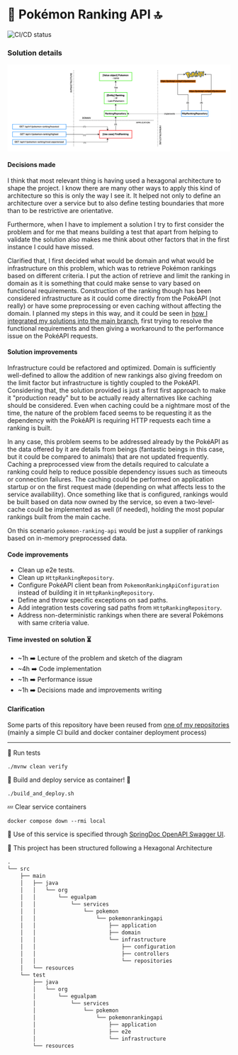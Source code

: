 # 🦆 Pokémon Ranking API 🔝

![CI/CD status](https://github.com/erickgualpa/pokemon-ranking-api/actions/workflows/main.yml/badge.svg)

### Solution details

![alt text](etc/pokemon-ranking-api.png)

#### Decisions made

I think that most relevant thing is having used a hexagonal architecture to shape the project. I know there are many other
ways to apply this kind of architecture so this is only the way I see it. It helped not only to define an architecture
over a service but to also define testing boundaries that more than to be restrictive are orientative.

Furthermore, when I have to implement a solution I try to first consider the problem and for me that means building a
test that apart from helping to validate the solution also makes me think about other factors that in the first instance
I could have missed.

Clarified that, I first decided what would be domain and what would be infrastructure on this problem, which was to
retrieve Pokémon rankings based on different criteria. I put the action of retrieve and limit the ranking in domain as
it is something that could make sense to vary based on functional requirements. Construction of the ranking though has
been considered infrastructure as it could come directly from the PokéAPI (not really) or have some preprocessing or
even caching without affecting the domain. I planned my steps in this way, and it could be seen
in [how I integrated my solutions into the main branch](https://github.com/erickgualpa/pokemon-ranking-api/pulls?q=),
first trying to resolve the functional requirements and then giving a workaround to the performance issue on the PokéAPI
requests.

#### Solution improvements

Infrastructure could be refactored and optimized.
Domain is sufficiently well-defined to allow the addition of new rankings also giving freedom on the limit factor but
infrastructure is
tightly coupled to the PokéAPI. Considering that, the solution provided is just a first first approach to make it "production ready"
but to be actually ready alternatives like caching should be considered. Even when caching could be a nightmare most of
the time, the nature
of the problem faced seems to be requesting it as the dependency with the PokéAPI is requiring HTTP requests each time a
ranking is built.

In any case, this problem seems to be addressed already by the PokéAPI as the data offered by it are details from beings
(fantastic beings in this case, but it could be compared to animals) that are not updated frequently. Caching a
preprocessed view
from the details required to calculate a ranking could help to reduce possible dependency issues such as timeouts or
connection failures. The caching could be performed on application startup or on the first request made (depending on
what affects less
to the service availability). Once something like that is configured, rankings would be built based on data now owned by the
service, so even
a two-level-cache could be implemented as well (if needed), holding the most popular rankings built from the main cache.

On this scenario `pokemon-ranking-api` would be just a supplier of rankings based on in-memory preprocessed data.

#### Code improvements

- Clean up e2e tests.
- Clean up `HttpRankingRepository`.
- Configure PokéAPI client bean from `PokemonRankingApiConfiguration` instead of building it in `HttpRankingRepository`.
- Define and throw specific exceptions on sad paths.
- Add integration tests covering sad paths from `HttpRankingRepository`.
- Address non-deterministic rankings when there are several Pokémons with same criteria value.

#### Time invested on solution ⏳
- ~1h ➡️ Lecture of the problem and sketch of the diagram
- ~4h ➡️ Code implementation
- ~1h ➡️ Performance issue
- ~1h ➡️ Decisions made and improvements writing

#### Clarification
Some parts of this repository have been reused from [one of my repositories](https://github.com/erickgualpa/hotel-management-service) (mainly a simple CI build and docker container deployment process)

---
🧪 Run tests
<br>

```shell script
./mvnw clean verify
```

🚀 Build and deploy service as container! 🐳
<br>

```shell script
./build_and_deploy.sh
```

💤 Clear service containers

```shell script
docker compose down --rmi local
``` 

🔹 Use of this service is specified through [SpringDoc OpenAPI Swagger UI](http://localhost:8080/swagger-ui/index.html).

📣 This project has been structured following a Hexagonal Architecture

[//]: # (Directory tree below was generated using 'tree -d -I target' command)

```
.
└── src
    ├── main
    │   ├── java
    │   │   └── org
    │   │       └── egualpam
    │   │           └── services
    │   │               └── pokemon
    │   │                   └── pokemonrankingapi
    │   │                       ├── application
    │   │                       ├── domain
    │   │                       └── infrastructure
    │   │                           ├── configuration
    │   │                           ├── controllers
    │   │                           └── repositories
    │   └── resources
    └── test
        ├── java
        │   └── org
        │       └── egualpam
        │           └── services
        │               └── pokemon
        │                   └── pokemonrankingapi
        │                       ├── application
        │                       ├── e2e
        │                       └── infrastructure
        └── resources

```

